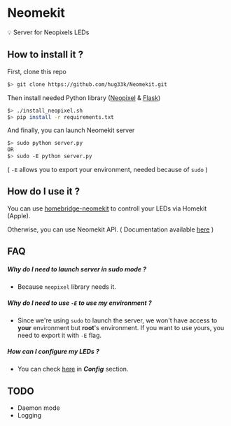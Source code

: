 # Neomekit

💡 Server for Neopixels LEDs

## How to install it ?

First, clone this repo

````sh
$> git clone https://github.com/hug33k/Neomekit.git
````

Then install needed Python library ([Neopixel](https://github.com/jgarff/rpi_ws281x.git) & [Flask](http://flask.pocoo.org/))

````sh
$> ./install_neopixel.sh
$> pip install -r requirements.txt
````

And finally, you can launch Neomekit server

````sh
$> sudo python server.py
OR
$> sudo -E python server.py
````
( `-E` allows you to export your environment, needed because of `sudo` )

## How do I use it ?

You can use [homebridge-neomekit](https://github.com/hug33k/homebridge-neomekit.git) to controll your LEDs via Homekit (Apple).

Otherwise, you can use Neomekit API. ( Documentation available [here](DOCS.md) )

## FAQ

##### Why do I need to launch server in sudo mode ?

- Because `neopixel` library needs it.

##### Why do I need to use `-E` to use my environment ?

- Since we're using `sudo` to launch the server, we won't have access to __your__ environment but __root__'s environment.
If you want to use yours, you need to export it with `-E` flag.

##### How can I configure my LEDs ?

- You can check [here](DOCS.md) in ___Config___ section.

## TODO

- Daemon mode
- Logging
